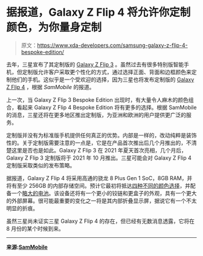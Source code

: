 # 据报道，Galaxy Z Flip 4 将允许你定制颜色，为你量身定制

> 原文：<https://www.xda-developers.com/samsung-galaxy-z-flip-4-bespoke-edition/>

去年，三星宣布了其定制版的 [Galaxy Z Flip 3](https://www.xda-developers.com/samsung-galaxy-z-flip-3/) 。虽然过去有很多特别版智能手机，但定制版允许客户采取更个性化的方式，通过选择正面、背面和边框颜色来定制他们的手机。这似乎是一个受欢迎的选择，因为三星也将发布定制版的 [Galaxy Z Flip 4](https://www.xda-developers.com/samsung-galaxy-z-flip-4/) ，根据 *SamMobile* 的报道。

上一次，当 Galaxy Z Flip 3 Bespoke Edition 出现时，有大量令人麻木的颜色组合，看起来 Galaxy Z Flip 4 Bespoke Edition 将有更多的选择。根据 SamMobile 的消息，三星还将在更多地区推出定制版，为亚洲和欧洲的用户提供更广泛的服务。

定制版并没有为标准版手机提供任何真正的优势。内部是一样的，改动纯粹是装饰性的。关于定制版需要注意的一点是，它是在产品首次推出后几个月推出的，不清楚这里是否也是如此。Galaxy Z Flip 3 在 2021 年夏天首次亮相，几个月后，Galaxy Z Flip 3 定制版将于 2021 年 10 月推出。三星可能会对 Galaxy Z Flip 4 定制版采取类似的发布策略。

据报道，Galaxy Z Flip 4 将采用高通的骁龙 8 Plus Gen 1 SoC，8GB RAM，并将有至少 256GB 的内部存储空间。预计它最初将抵达[四种不同的颜色选择](https://www.xda-developers.com/galaxy-flip-4-fold-4-color-options-leak-snapdragon-8-gen-1-plus/)，并配备一个[略大的电池](https://www.xda-developers.com/galaxy-fold-4-could-pack-bigger-battery/)。该设备还将有一个更小的铰链和更盒子的外观，具有一个更大的外部屏幕。很可能最重要的变化之一将是其内部折叠显示屏，据说它有一个不太明显的折痕。

虽然三星尚未证实三星 Galaxy Z Flip 4 的存在，但已经有无数消息透露，它将在 8 月份的某个时候到来。

* * *

**来源:[SamMobile](https://www.sammobile.com/news/exclusive-galaxy-z-flip-4-bespoke-edition-gets-colors-wider-launch/)**